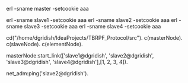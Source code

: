 erl -sname master -setcookie aaa

erl -sname slave1 -setcookie aaa
erl -sname slave2 -setcookie aaa
erl -sname slave3 -setcookie aaa
erl -sname slave4 -setcookie aaa

cd("/home/dgridish/IdeaProjects/TBRPF_Protocol/src").
c(masterNode).
c(slaveNode).
c(elementNode).

masterNode:start_link(['slave1@dgridish', 'slave2@dgridish', 'slave3@dgridish', 'slave4@dgridish'],[1, 2, 3, 4]).

net_adm:ping('slave2@dgridish').


